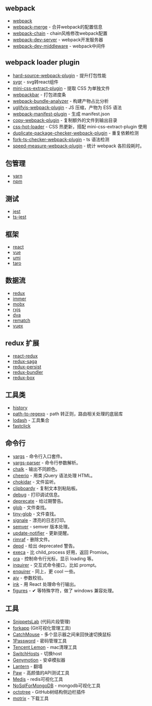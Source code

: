 
## webpack
- [webpack](https://github.com/webpack/webpack) 
- [webpack-merge](https://github.com/survivejs/webpack-merge) - 合并webpack的配置信息
- [webpack-chain](https://github.com/neutrinojs/webpack-chain) - chain风格修改webpack配置
- [webpack-dev-server](https://github.com/webpack/webpack-dev-server) - webpack开发服务器
- [webpack-dev-middleware](https://github.com/webpack/webpack-dev-middleware) - webpack中间件

## webpack loader plugin
- [hard-source-webpack-plugin](https://github.com/mzgoddard/hard-source-webpack-plugin) - 提升打包性能
- [svgr](https://github.com/smooth-code/svgr) - svg转react组件
- [mini-css-extract-plugin](https://github.com/webpack-contrib/mini-css-extract-plugin) - 提取 CSS 为单独文件
- [webpackbar](https://github.com/nuxt/webpackbar) - 打包进度条
- [webpack-bundle-analyzer](https://github.com/webpack-contrib/webpack-bundle-analyzer) - 构建产物占比分析
- [uglifyjs-webpack-plugin](https://github.com/webpack-contrib/terser-webpack-plugin) - JS 压缩，产物为 ES5 语法
- [webpack-manifest-plugin](https://github.com/danethurber/webpack-manifest-plugin) - 生成 manifest.json
- [copy-webpack-plugin](https://github.com/webpack-contrib/copy-webpack-plugin) - 复制额外的文件到输出目录
- [css-hot-loader](https://github.com/shepherdwind/css-hot-loader) - CSS 热更新，搭配 mini-css-extract-plugin 使用
- [duplicate-package-checker-webpack-plugin](https://github.com/darrenscerri/duplicate-package-checker-webpack-plugin) - 重复依赖检测
- [fork-ts-checker-webpack-plugin](https://github.com/Realytics/fork-ts-checker-webpack-plugin) - ts 语法检测
- [speed-measure-webpack-plugin](https://github.com/stephencookdev/speed-measure-webpack-plugin) - 统计 webpack 各阶段耗时。

## 包管理

- [yarn](https://github.com/yarnpkg/yarn)
- [npm](https://github.com/npm/cli)


## 测试

- [jest](https://github.com/facebook/jest)
- [ts-jest](https://github.com/kulshekhar/ts-jest)


## 框架

- [react](https://github.com/facebook/react)
- [vue](https://github.com/vuejs/vue)
- [umi](https://github.com/umijs/umi)
- [taro](https://github.com/NervJS/taro)


## 数据流

- [redux](https://github.com/reduxjs/redux)
- [immer](https://github.com/mweststrate/immer)
- [mobx](https://github.com/mobxjs/mobx)
- [rxjs](https://github.com/ReactiveX/rxjs)
- [dva](https://github.com/dvajs/dva)
- [rematch](https://github.com/rematch/rematch)
- [vuex](https://github.com/vuejs/vuex)


## redux 扩展

- [react-redux](https://github.com/reduxjs/react-redux)
- [redux-saga](https://github.com/redux-saga/redux-saga)
- [redux-persist](https://github.com/rt2zz/redux-persist)
- [redux-bundler](https://github.com/henrikjoreteg/redux-bundler)
- [redux-box](https://github.com/anish000kumar/redux-box)


## 工具类

- [history](https://github.com/ReactTraining/history)
- [path-to-regexp](https://github.com/pillarjs/path-to-regexp) - path 转正则，路由相关处理的底层库
- [lodash](https://github.com/lodash/lodash) - 工具集合
- [fastclick](https://github.com/ftlabs/fastclick)


## 命令行

- [yargs](https://github.com/yargs/yargs) - 命令行入口套件。
- [yargs-parser](https://github.com/yargs/yargs-parser) - 命令行参数解析。
- [chalk](https://github.com/chalk/chalk) - 输出不同颜色。
- [cheerio](https://github.com/cheeriojs/cheerio) - 用类 jQuery 语法处理 HTML。
- [chokidar](https://github.com/paulmillr/chokidar) - 文件监听。
- [clipboardy](https://github.com/sindresorhus/clipboardy) - 复制文本到粘贴板。
- [debug](https://github.com/visionmedia/debug) - 打印调试信息。
- [deprecate](https://github.com/brianc/node-deprecate) - 给过期警告。
- [glob](https://github.com/isaacs/node-glob) - 文件查找。
- [tiny-glob](https://github.com/terkelg/tiny-glob) - 文件查找。
- [signale](https://github.com/klaussinani/signale) - 漂亮的日志打印。
- [semver](https://github.com/npm/node-semver) - semver 版本处理。
- [update-notifier](https://github.com/yeoman/update-notifier) - 更新提醒。
- [rimraf](https://github.com/isaacs/rimraf) - 删除文件。
- [depd](https://github.com/dougwilson/nodejs-depd) - 给出 deprecated 警告。
- [execa](https://github.com/sindresorhus/execa) - 比 child\_process 好用，返回 Promise。
- [ora](https://github.com/sindresorhus/ora) - 控制命令行光标，显示 loading 等。
- [inquirer](https://github.com/SBoudrias/Inquirer.js) - 交互式命令接口，比如 prompt。
- [enquirer](https://github.com/enquirer/enquirer) - 同上，更 cool 一些。
- [ajv](https://github.com/epoberezkin/ajv) - 参数校验。
- [ink](https://github.com/vadimdemedes/ink) - 用 React 处理命令行输出。
- [figures](https://github.com/sindresorhus/figures) - ✔︎ 等特殊字符，做了 windows 兼容处理。

## 工具

 - [SnippetsLab](http://www.renfei.org/snippets-lab/) (代码片段管理) 
 - [forkapp](https://forkapp.io) (Git可视化管理工具)
 - [CatchMouse](http://macappstore.org/catchmouse/) - 多个显示器之间来回快速切换鼠标
 - [1Password](https://1password.com/) - 密码管理工具
 - [Tencent Lemon](https://mac.gj.qq.com/) - mac清理工具
 - [SwitchHosts](https://github.com/oldj/SwitchHosts) - 切换host
 - [Genymotion](https://www.genymotion.com/) - 安卓模拟器
 - [Lantern](https://github.com/getlantern/lantern) - 翻墙
 - [Paw](https://paw.cloud/) - 高颜值的API测试工具
 - [Medis](https://github.com/luin/medis) - redis可视化工具
 - [NoSqlForMongoDB](https://nosqlbooster.com/downloads) - mongodb可视化工具
 - [octotree](https://www.octotree.io/) - GitHub树结构侧边栏插件
 - [motrix](https://motrix.app/) - 下载工具